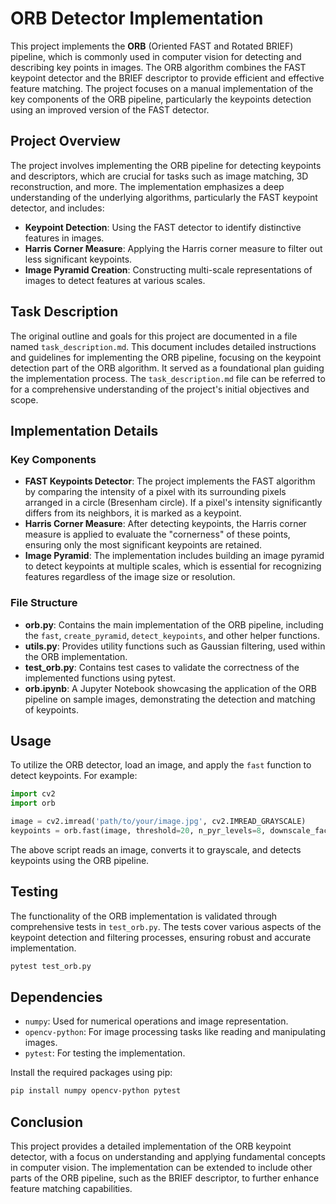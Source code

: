 # ORB Detector Implementation

This project implements the **ORB** (Oriented FAST and Rotated BRIEF) pipeline, which is commonly used in computer vision for detecting and describing key points in images. The ORB algorithm combines the FAST keypoint detector and the BRIEF descriptor to provide efficient and effective feature matching. The project focuses on a manual implementation of the key components of the ORB pipeline, particularly the keypoints detection using an improved version of the FAST detector.

## Project Overview

The project involves implementing the ORB pipeline for detecting keypoints and descriptors, which are crucial for tasks such as image matching, 3D reconstruction, and more. The implementation emphasizes a deep understanding of the underlying algorithms, particularly the FAST keypoint detector, and includes:

- **Keypoint Detection**: Using the FAST detector to identify distinctive features in images.
- **Harris Corner Measure**: Applying the Harris corner measure to filter out less significant keypoints.
- **Image Pyramid Creation**: Constructing multi-scale representations of images to detect features at various scales.

## Task Description

The original outline and goals for this project are documented in a file named `task_description.md`. This document includes detailed instructions and guidelines for implementing the ORB pipeline, focusing on the keypoint detection part of the ORB algorithm. It served as a foundational plan guiding the implementation process. The `task_description.md` file can be referred to for a comprehensive understanding of the project's initial objectives and scope.

## Implementation Details

### Key Components

- **FAST Keypoints Detector**: The project implements the FAST algorithm by comparing the intensity of a pixel with its surrounding pixels arranged in a circle (Bresenham circle). If a pixel's intensity significantly differs from its neighbors, it is marked as a keypoint.
- **Harris Corner Measure**: After detecting keypoints, the Harris corner measure is applied to evaluate the "cornerness" of these points, ensuring only the most significant keypoints are retained.
- **Image Pyramid**: The implementation includes building an image pyramid to detect keypoints at multiple scales, which is essential for recognizing features regardless of the image size or resolution.

### File Structure

- **orb.py**: Contains the main implementation of the ORB pipeline, including the `fast`, `create_pyramid`, `detect_keypoints`, and other helper functions.
- **utils.py**: Provides utility functions such as Gaussian filtering, used within the ORB implementation.
- **test_orb.py**: Contains test cases to validate the correctness of the implemented functions using pytest.
- **orb.ipynb**: A Jupyter Notebook showcasing the application of the ORB pipeline on sample images, demonstrating the detection and matching of keypoints.

## Usage

To utilize the ORB detector, load an image, and apply the `fast` function to detect keypoints. For example:

```python
import cv2
import orb

image = cv2.imread('path/to/your/image.jpg', cv2.IMREAD_GRAYSCALE)
keypoints = orb.fast(image, threshold=20, n_pyr_levels=8, downscale_factor=1.2)
```
The above script reads an image, converts it to grayscale, and detects keypoints using the ORB pipeline.

## Testing

The functionality of the ORB implementation is validated through comprehensive tests in `test_orb.py`. The tests cover various aspects of the keypoint detection and filtering processes, ensuring robust and accurate implementation.
```bash
pytest test_orb.py
```

## Dependencies

- `numpy`: Used for numerical operations and image representation.
- `opencv-python`: For image processing tasks like reading and manipulating images.
- `pytest`: For testing the implementation.

Install the required packages using pip:

```bash
pip install numpy opencv-python pytest
```

## Conclusion

This project provides a detailed implementation of the ORB keypoint detector, with a focus on understanding and applying fundamental concepts in computer vision. The implementation can be extended to include other parts of the ORB pipeline, such as the BRIEF descriptor, to further enhance feature matching capabilities.
